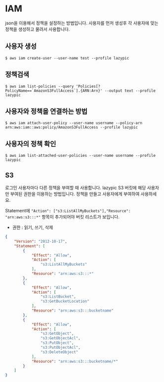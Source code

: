 # IAM
json을 이용해서 정책을 설정하는 방법입니다.
사용자를 먼저 생성후 각 사용자에 맞는 정책을 생성하고 물려서 사용합니다.

## 사용자 생성
```
$ aws iam create-user --user-name test --profile lazypic
```

## 정책검색
```
$ aws iam list-policies --query 'Policies[?PolicyName==`AmazonS3FullAccess`].{ARN:Arn}' --output text --profile lazypic
```

## 사용자와 정책을 연결하는 방법
```
$ aws iam attach-user-policy --user-name username --policy-arn arn:aws:iam::aws:policy/AmazonS3FullAccess --profile lazypic
```

## 사용자의 정책 확인
```
$ aws iam list-attached-user-policies --user-name username --profile lazypic
```

## S3
로그인 사용자마다 다른 정책을 부여할 때 사용합니다.
lazypic S3 버킷에 해당 사용자만 부여된 권한을 이용하는 방법입니다.
정책을 만들고 사용자에게 부여하여 사용하세요.

Statement에 `"Action": ["s3:ListAllMyBuckets"],"Resource": "arn:aws:s3:::*"` 항목이 추가되어야 버킷 리스트가 보입니다.

- 권한 : 읽기, 쓰기, 삭제


```json
{
    "Version": "2012-10-17",
    "Statement": [
        {
            "Effect": "Allow",
            "Action": [
                "s3:ListAllMyBuckets"
            ],
            "Resource": "arn:aws:s3:::*"
        },
        {
            "Effect": "Allow",
            "Action": [
                "s3:ListBucket",
                "s3:GetBucketLocation"
            ],
            "Resource": "arn:aws:s3:::bucketname"
        },
        {
            "Effect": "Allow",
            "Action": [
                "s3:GetObject",
                "s3:GetObjectAcl",
                "s3:PutObject",
                "s3:PutObjectAcl",
                "s3:DeleteObject"
            ],
            "Resource": "arn:aws:s3:::bucketname/*"
        }
    ]
}
```
